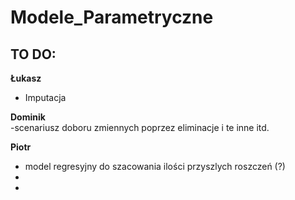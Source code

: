 # Modele_Parametryczne

## TO DO:
**Łukasz**</br>
- Imputacja </br>

**Dominik** </br>
-scenariusz doboru zmiennych poprzez eliminacje i te inne itd.</br>

**Piotr** </br>
- model regresyjny do szacowania ilości przyszlych roszczeń (?)
-
-